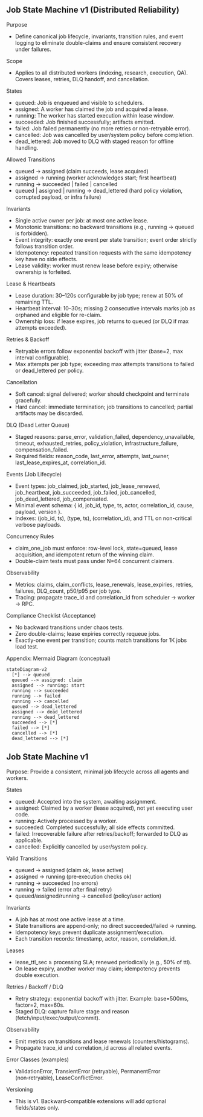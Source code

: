 ## Job State Machine v1 (Distributed Reliability)

Purpose
- Define canonical job lifecycle, invariants, transition rules, and event logging to eliminate double-claims and ensure consistent recovery under failures.

Scope
- Applies to all distributed workers (indexing, research, execution, QA). Covers leases, retries, DLQ handoff, and cancellation.

States
- queued: Job is enqueued and visible to schedulers.
- assigned: A worker has claimed the job and acquired a lease.
- running: The worker has started execution within lease window.
- succeeded: Job finished successfully; artifacts emitted.
- failed: Job failed permanently (no more retries or non-retryable error).
- cancelled: Job was cancelled by user/system policy before completion.
- dead_lettered: Job moved to DLQ with staged reason for offline handling.

Allowed Transitions
- queued → assigned (claim succeeds, lease acquired)
- assigned → running (worker acknowledges start; first heartbeat)
- running → succeeded | failed | cancelled
- queued | assigned | running → dead_lettered (hard policy violation, corrupted payload, or infra failure)

Invariants
- Single active owner per job: at most one active lease.
- Monotonic transitions: no backward transitions (e.g., running → queued is forbidden).
- Event integrity: exactly one event per state transition; event order strictly follows transition order.
- Idempotency: repeated transition requests with the same idempotency key have no side effects.
- Lease validity: worker must renew lease before expiry; otherwise ownership is forfeited.

Lease & Heartbeats
- Lease duration: 30–120s configurable by job type; renew at 50% of remaining TTL.
- Heartbeat interval: 10–30s; missing 2 consecutive intervals marks job as orphaned and eligible for re-claim.
- Ownership loss: if lease expires, job returns to queued (or DLQ if max attempts exceeded).

Retries & Backoff
- Retryable errors follow exponential backoff with jitter (base=2, max interval configurable).
- Max attempts per job type; exceeding max attempts transitions to failed or dead_lettered per policy.

Cancellation
- Soft cancel: signal delivered; worker should checkpoint and terminate gracefully.
- Hard cancel: immediate termination; job transitions to cancelled; partial artifacts may be discarded.

DLQ (Dead Letter Queue)
- Staged reasons: parse_error, validation_failed, dependency_unavailable, timeout, exhausted_retries, policy_violation, infrastructure_failure, compensation_failed.
- Required fields: reason_code, last_error, attempts, last_owner, last_lease_expires_at, correlation_id.

Events (Job Lifecycle)
- Event types: job_claimed, job_started, job_lease_renewed, job_heartbeat, job_succeeded, job_failed, job_cancelled, job_dead_lettered, job_compensated.
- Minimal event schema: { id, job_id, type, ts, actor, correlation_id, cause, payload, version }.
- Indexes: (job_id, ts), (type, ts), (correlation_id), and TTL on non-critical verbose payloads.

Concurrency Rules
- claim_one_job must enforce: row-level lock, state=queued, lease acquisition, and idempotent return of the winning claim.
- Double-claim tests must pass under N=64 concurrent claimers.

Observability
- Metrics: claims, claim_conflicts, lease_renewals, lease_expiries, retries, failures, DLQ_count, p50/p95 per job type.
- Tracing: propagate trace_id and correlation_id from scheduler → worker → RPC.

Compliance Checklist (Acceptance)
- No backward transitions under chaos tests.
- Zero double-claims; lease expiries correctly requeue jobs.
- Exactly-one event per transition; counts match transitions for 1K jobs load test.

Appendix: Mermaid Diagram (conceptual)
```mermaid
stateDiagram-v2
  [*] --> queued
  queued --> assigned: claim
  assigned --> running: start
  running --> succeeded
  running --> failed
  running --> cancelled
  queued --> dead_lettered
  assigned --> dead_lettered
  running --> dead_lettered
  succeeded --> [*]
  failed --> [*]
  cancelled --> [*]
  dead_lettered --> [*]
```

## Job State Machine v1

Purpose: Provide a consistent, minimal job lifecycle across all agents and workers.

States
- queued: Accepted into the system, awaiting assignment.
- assigned: Claimed by a worker (lease acquired), not yet executing user code.
- running: Actively processed by a worker.
- succeeded: Completed successfully; all side effects committed.
- failed: Irrecoverable failure after retries/backoff; forwarded to DLQ as applicable.
- cancelled: Explicitly cancelled by user/system policy.

Valid Transitions
- queued → assigned (claim ok, lease active)
- assigned → running (pre‑execution checks ok)
- running → succeeded (no errors)
- running → failed (error after final retry)
- queued/assigned/running → cancelled (policy/user action)

Invariants
- A job has at most one active lease at a time.
- State transitions are append‑only; no direct succeeded/failed → running.
- Idempotency keys prevent duplicate assignment/execution.
- Each transition records: timestamp, actor, reason, correlation_id.

Leases
- lease_ttl_sec ≥ processing SLA; renewed periodically (e.g., 50% of ttl).
- On lease expiry, another worker may claim; idempotency prevents double execution.

Retries / Backoff / DLQ
- Retry strategy: exponential backoff with jitter. Example: base=500ms, factor=2, max=60s.
- Staged DLQ: capture failure stage and reason (fetch/input/exec/output/commit).

Observability
- Emit metrics on transitions and lease renewals (counters/histograms).
- Propagate trace_id and correlation_id across all related events.

Error Classes (examples)
- ValidationError, TransientError (retryable), PermanentError (non‑retryable), LeaseConflictError.

Versioning
- This is v1. Backward‑compatible extensions will add optional fields/states only.

